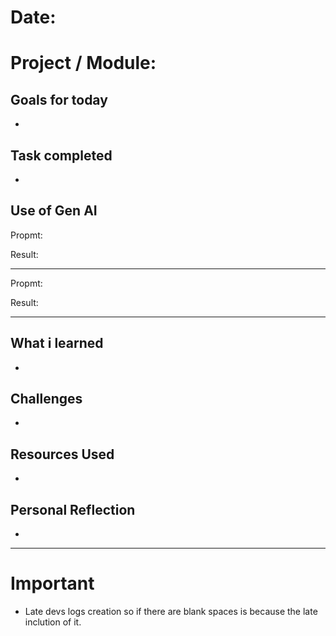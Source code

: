 # Date: 
# Project / Module: 

## Goals for today
- 


## Task completed
- 


## Use of Gen AI

Propmt:


Result:

---

Propmt:


Result:

---

## What i learned
- 



## Challenges
- 


## Resources Used
- 



## Personal Reflection
- 


--------------------------------
# Important
- Late devs logs creation so if there are blank spaces is because the late inclution of it.
